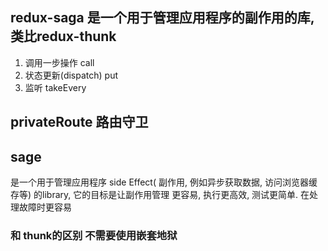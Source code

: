 ## redux-saga  是一个用于管理应用程序的副作用的库,类比redux-thunk

1. 调用一步操作 call
2. 状态更新(dispatch) put
3. 监听 takeEvery

## privateRoute  路由守卫


## sage 
是一个用于管理应用程序  side Effect(
  副作用,
  例如异步获取数据,
  访问浏览器缓存等)
  的library,
  它的目标是让副作用管理
  更容易,
  执行更高效,
  测试更简单.
  在处理故障时更容易

### 和 thunk的区别  不需要使用嵌套地狱